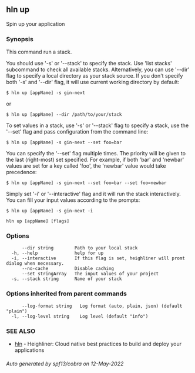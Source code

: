 ## hln up

Spin up your application

### Synopsis


This command run a stack.

You should use '-s' or '--stack' to specify the stack. Use 'list stacks' subcommand 
to check all available stacks. Alternatively, you can use '--dir' flag 
to specify a local directory as your stack source. If you don't specify both '-s' 
and '--dir' flag, it will use current working directory by default:

    $ hln up [appName] -s gin-next

or

    $ hln up [appName] --dir /path/to/your/stack

To set values in a stack, use '-s' or '--stack' flag to specify a stack, use 
the '--set' flag and pass configuration from the command line:

    $ hln up [appName] -s gin-next --set foo=bar

You can specify the '--set' flag multiple times. The priority will be given to the
last (right-most) set specified. For example, if both 'bar' and 'newbar' values are
set for a key called 'foo', the 'newbar' value would take precedence:

    $ hln up [appName] -s gin-next --set foo=bar --set foo=newbar

Simply set '-i' or '--interactive' flag and it will run the stack interactively. You can 
fill your input values according to the prompts:

    $ hln up [appName] -s gin-next -i



```
hln up [appName] [flags]
```

### Options

```
      --dir string        Path to your local stack
  -h, --help              help for up
  -i, --interactive       If this flag is set, heighliner will promt dialog when necessary.
      --no-cache          Disable caching
      --set stringArray   The input values of your project
  -s, --stack string      Name of your stack
```

### Options inherited from parent commands

```
      --log-format string   Log format (auto, plain, json) (default "plain")
  -l, --log-level string    Log level (default "info")
```

### SEE ALSO

* [hln](hln.md)	 - Heighliner: Cloud native best practices to build and deploy your applications

###### Auto generated by spf13/cobra on 12-May-2022
